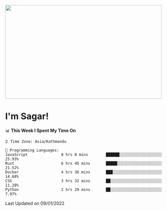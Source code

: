 
<img src="https://media.giphy.com/media/3ornk57KwDXf81rjWM/giphy.gif" width="500" height="300" frameBorder="0" class="giphy-embed" allowFullScreen></img>

#   I'm Sagar!

<!--START_SECTION:waka-->
📊 **This Week I Spent My Time On** 

```text
⌚︎ Time Zone: Asia/Kathmandu

💬 Programming Languages: 
JavaScript               8 hrs 8 mins        ██████░░░░░░░░░░░░░░░░░░░   25.93% 
Rust                     6 hrs 45 mins       █████░░░░░░░░░░░░░░░░░░░░   21.52% 
Docker                   4 hrs 36 mins       ███░░░░░░░░░░░░░░░░░░░░░░   14.68% 
CSS                      3 hrs 32 mins       ██░░░░░░░░░░░░░░░░░░░░░░░   11.28% 
Python                   2 hrs 29 mins       ██░░░░░░░░░░░░░░░░░░░░░░░   7.97%

```


 Last Updated on 09/01/2022
<!--END_SECTION:waka-->
